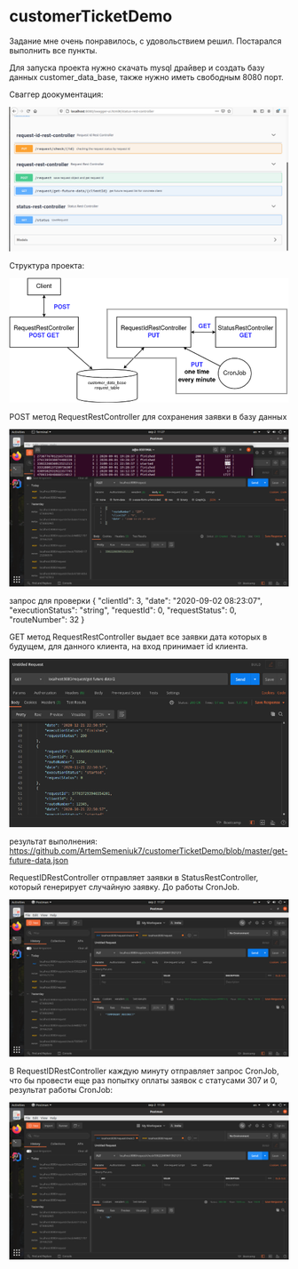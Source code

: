 # customerTicketDemo
Задание мне очень понравилось, с удовольствием решил. Постарался выполнить все пункты.

Для запуска проекта нужно скачать mysql драйвер и создать базу данных customer_data_base, 
также нужно иметь свободным 8080 порт.


Сваггер доокументация:

![alt text](https://github.com/ArtemSemeniuk7/customerTicketDemo/blob/master/swagger.png)



Структура проекта:


![alt text](https://github.com/ArtemSemeniuk7/customerTicketDemo/blob/master/project.png)



POST метод RequestRestController для сохранения заявки в базу данных



![alt text](https://github.com/ArtemSemeniuk7/customerTicketDemo/blob/master/request-post.png)

запрос для проверки
{
  "clientId": 3,
  "date": "2020-09-02 08:23:07",
  "executionStatus": "string",
  "requestId": 0,
  "requestStatus": 0,
  "routeNumber": 32
}


GET метод RequestRestController выдает все заявки дата которых в будущем, для данного клиента, на вход принимает id клиента.


![alt text](https://github.com/ArtemSemeniuk7/customerTicketDemo/blob/master/request-get-future-data%7Bid%7D.png)

результат выполнения:
https://github.com/ArtemSemeniuk7/customerTicketDemo/blob/master/get-future-data.json


RequestIDRestController отправляет заявки в StatusRestController, который генерирует случайную заявку. До работы CronJob.


![alt text](https://github.com/ArtemSemeniuk7/customerTicketDemo/blob/master/get-request-check-%7Bid%7D%20before%20cron%20job.png)



В RequestIDRestController каждую минуту отправляет запрос CronJob, что бы провести еще раз попытку оплаты заявок с статусами 307 и 0,
результат работы CronJob:

![alt text](https://github.com/ArtemSemeniuk7/customerTicketDemo/blob/master/get-request-check-%7Bid%7D%20after%20cron%20job.png)


